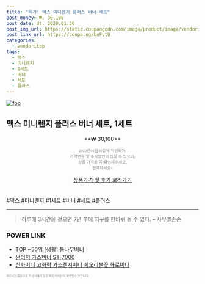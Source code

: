 ```yaml
--- 
title: "특가! 맥스 미니렌지 플러스 버너 세트" 
post_money: ₩. 30,100 
post_date: dt. 2020.01.30 
post_img_url: https://static.coupangcdn.com/image/product/image/vendoritem/2018/10/22/3122459339/7f47ee70-4321-413e-a23f-4a53f81bc3ba.jpg 
post_link_url: https://coupa.ng/bnFvtU 
categories: 
  - vendoritem 
tags: 
  - 맥스 
  - 미니렌지 
  - 1세트 
  - 버너 
  - 세트 
  - 플러스 
--- 
```

[![foo](https://static.coupangcdn.com/image/product/image/vendoritem/2018/10/22/3122459339/7f47ee70-4321-413e-a23f-4a53f81bc3ba.jpg)](https://coupa.ng/bnFvtU) 

## 맥스 미니렌지 플러스 버너 세트, 1세트 
<p style="text-align: center;">**₩ 30,100**</p> 
<p style="text-align: center;"><span style="color: #898c8f; font-family: Georgia,Times,serif; font-size: 0.75em;">2020년01월30일에 작성되어, <br>가격변동 및 추가할인이 있을 수 있으니,<br> 상품 가격을 꼭!확인해주세요.<br>행복하세요~</span> 
</p>	 
<div markdown="0" style="text-align: center;"><a href="https://coupa.ng/bnFvtU" class="btn btn--success">상품가격 및 후기 보러가기</a></div> 
<br><br> 
  #맥스 #미니렌지 #1세트 #버너 #세트 #플러스 
<hr> 

> 하루에 3시간을 걸으면 7년 후에 지구를 한바퀴 돌 수 있다. – 사무엘존슨 


### POWER LINK

* <a href="https://blog.naver.com/fasyy4321/221778048781" target="_blank"> TOP ~50위 [생활] 통나무버너</a>
* <a href="https://blog.naver.com/fasyy4321/221785896628" target="_blank">썬터치 가스버너 ST-7000</a>
* <a href="https://blog.naver.com/fasyy4321/221790297804" target="_blank">신화버너 고화력 가스렌지버너 회오리불꽃 화로버너</a>

<span style="color: #898c8f; font-family: Georgia,Times,serif; font-size: 0.55em;">파트너스활동으로 작성자에게 일정액의 커미션이 제공될수 있습니다.</span> 
